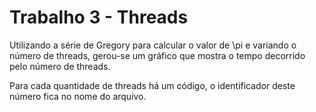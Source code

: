 # Trabalho 3 - Threads

Utilizando a série de Gregory para calcular o valor de \pi e variando o número de threads, gerou-se um gráfico que mostra o tempo decorrido pelo número de threads.

Para cada quantidade de threads há um código, o identificador deste número fica no nome do arquivo.
